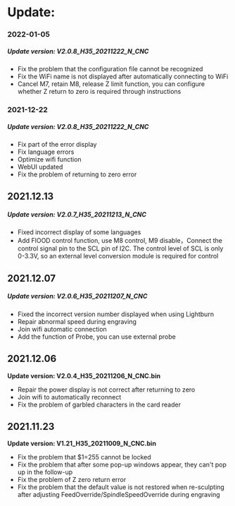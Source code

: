 # Update:

### 2022-01-05

##### Update version: V2.0.8_H35_20211222_N_CNC

- Fix the problem that the configuration file cannot be recognized
- Fix the WiFi name is not displayed after automatically connecting to WiFi
- Cancel M7, retain M8, release Z limit function, you can configure whether Z return to zero is required through instructions

### 2021-12-22

##### Update version: V2.0.8_H35_20211222_N_CNC

- Fix part of the error display
- Fix language errors
- Optimize wifi function
- WebUI updated
- Fix the problem of returning to zero error

## 2021.12.13

##### Update version: V2.0.7_H35_20211213_N_CNC

- Fixed incorrect display of some languages
- Add FlOOD control function, use M8 control, M9 disable，Connect the control signal pin to the SCL pin of I2C. The control level of SCL is only 0-3.3V, so an external level conversion module is required for control

## 2021.12.07

##### Update version: V2.0.6_H35_20211207_N_CNC

- Fixed the incorrect version number displayed when using Lightburn
- Repair abnormal speed during engraving
- Join wifi automatic connection
- Add the function of Probe, you can use external probe

## 2021.12.06

**Update version: V2.0.4_H35_20211206_N_CNC.bin**

 - Repair the power display is not correct after returning to zero
 - Join wifi to automatically reconnect
 - Fix the problem of garbled characters in the card reader



## 2021.11.23
**Update version: V1.21_H35_20211009_N_CNC.bin**

 - Fix the problem that $1=255 cannot be locked 
 - Fix the problem that after some pop-up windows appear, they can't pop up in the follow-up 
 - Fix the problem of Z zero return error 
 - Fix the problem that the default value is not restored when re-sculpting after adjusting FeedOverride/SpindleSpeedOverride during engraving

